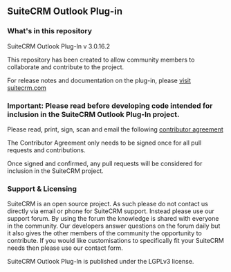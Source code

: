 ## SuiteCRM Outlook Plug-in

### What's in this repository 

SuiteCRM Outlook Plug-In v 3.0.16.2

This repository has been created to allow community members to collaborate and contribute to the project.

For release notes and documentation on the plug-in, please [visit suitecrm.com][suitecrm]

[suitecrm]: https://suitecrm.com

### Important: Please read before developing code intended for inclusion in the SuiteCRM Outlook Plug-In project. 

Please read, print, sign, scan and email the following [contributor agreement][cont_agrmt]

[cont_agrmt]: http://suitecrm.com/git/suitecrmcontributorlicenseagreement.pdf

The Contributor Agreement only needs to be signed once for all pull requests and contributions. 

Once signed and confirmed, any pull requests will be considered for inclusion in the SuiteCRM project.

### Support & Licensing 

SuiteCRM is an open source project. As such please do not contact us directly via email or phone for SuiteCRM support. Instead please use our support forum. By using the forum the knowledge is shared with everyone in the community. Our developers answer questions on the forum daily but it also gives the other members of the community the opportunity to contribute. If you would like customisations to specifically fit your SuiteCRM  needs then please use our contact form.

SuiteCRM Outlook Plug-In is published under the LGPLv3 license.
